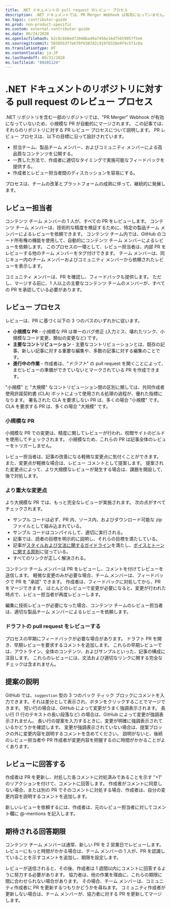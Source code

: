 ```yaml
---
title: .NET ドキュメントの pull request のレビュー プロセス
description: .NET ドキュメントでは、PR Merger Webhook は有効になっていません。 この記事では、それらのリポジトリに対する PR のプロセスについて説明します
ms.topic: contributor-guide
ms.prod: non-product-specific
ms.custom: external-contributor-guide
ms.date: 06/24/2020
ms.openlocfilehash: b2c0cbb0ed72948ba49a7456e16df5659057f5e6
ms.sourcegitcommit: 56505b3f7e670f6387d2c919f0326e9f4c571c8a
ms.translationtype: HT
ms.contentlocale: ja-JP
ms.lasthandoff: 08/31/2020
ms.locfileid: "89201129"
---
```

# <a name="pull-request-review-process-for-the-net-docs-repositories"></a>.NET ドキュメントのリポジトリに対する pull request のレビュー プロセス

.NET リポジトリを含む一部のリポジトリでは、"PR Merger" Webhook が有効になっていないため、小規模な PR が自動的にマージされます。 この記事では、それらのリポジトリに対する PR レビュー プロセスについて説明します。 PR レビュー プロセスは、以下の目標に沿って設計されています。

- 担当チーム、製品チーム メンバー、およびコミュニティ メンバーによる高品質なコンテンツを公開する。
- 一貫した方法で、作成者に適切なタイミングで実施可能なフィードバックを提供する。
- 作成者とレビュー担当者間のディスカッションを容易にする。

プロセスは、チームの改革とプラットフォームの成熟に伴って、継続的に発展します。

## <a name="reviewers"></a>レビュー担当者

コンテンツ チーム メンバーの 1 人が、すべての PR をレビューします。 コンテンツ チーム メンバーは、技術的な精度を検証するために、特定の製品チーム メンバーによるレビューを依頼できます。 コンテンツ チーム内では、GitHub のコード所有権の機能を使用して、自動的にコンテンツ チーム メンバーによるレビューを依頼します。 このプロセスの一環として、レビュー担当者は、内部 PR をレビューする他のチーム メンバーをタグ付けできます。 チーム メンバーは、同じキュー内のチーム メンバーおよびコミュニティ メンバーから依頼されたレビューを表示します。

コミュニティ メンバーは、PR を確認し、フィードバックも提供します。 ただし、マージする前に、1 人以上の主要なコンテンツ チームのメンバーが、すべての PR を承認している必要があります。

## <a name="review-process"></a>レビュー プロセス

レビューは、PR に基づく以下の 3 つのパスのいずれかに従います。

- **小規模な PR** - 小規模な PR は単一のバグ修正 (入力ミス、壊れたリンク、小規模なコード変更、類似の変更など) です。
- **主要なコントリビューション** - 主要なコントリビューションとは、既存の記事、新しい記事に対する重要な編集や、多数の記事に対する編集のことです。
- **進行中の作業** - 作成者は、"*ドラフト*" の pull request を開くことによって、まだレビューの準備ができていないとマークされている PR を作成できます。

"小規模" と "大規模" なコントリビューション間の区別に関しては、共同作成者使用許諾契約書 (CLA) ボットによって使用される処理の過程が、優れた指標になります。 署名された CLA を要求しない PR は、多くの場合 "小規模" です。 CLA を要求する PR は、多くの場合 "大規模" です。

### <a name="small-prs"></a>小規模な PR

小規模な PR での変更は、精度に関してレビューが行われ、校閲サイトのビルドを使用してチェックされます。 小規模なため、これらの PR は記事全体のレビューをトリガーしません。 

レビュー担当者は、記事の改善になる軽微な変更点に気付くことができます。 また、変更点が軽微な場合は、レビュー コメントとして提案します。 提案された変更点によって、より大規模なレビューが発生する場合は、課題を開設して、後で対処します。 

### <a name="larger-changes"></a>より重大な変更点

より大規模な PR では、もっと完全なレビューが実施されます。 次の点がすべてチェックされます。

- サンプル コードは必ず、PR 内、ソース内、およびダウンロード可能な zip ファイルとして組み込まれている。
- サンプル コードはコンパイルして、適切に実行される。
- 記事では、読者の目標を明示的に説明し、それらの目標を満たしている。
- 記事が[スタイルおよび文法に関するガイドライン](dotnet-style-guide.md)を満たし、[ボイスとトーンに関する原則](dotnet-voice-tone.md)に従っている。
- すべてのリンクが正しく解決される。

コンテンツ チーム メンバーは PR をレビューし、コメントを付けてレビューを送信します。 軽微な変更のみが必要な場合、チーム メンバーは、フィードバックで PR を "承認" できます。 作成者は、フィードバックに対処してから、PR をマージできます。 ほとんどのレビューで変更が必要になると、変更が行われた時点で、レビュー担当者が再度レビューします。

編集に技術レビューが必要になった場合、コンテンツ チームのレビュー担当者は、適切な製品チーム メンバーによるレビューを依頼します。

### <a name="review-draft-pull-requests"></a>ドラフトの pull request をレビューする

プロセスの早期にフィードバックが必要な場合があります。 ドラフト PR を開き、早期レビューを要求するコメントを追加します。 これらの早期レビューでは、アウトライン、全体のコンテンツ、およびサンプルといった、記事の構成に注目します。 これらのレビューには、文法および適切なリンクに関する完全なチェックは含まれません。

## <a name="explain-suggestions"></a>提案の説明

GitHub では、`suggestion` 型の 3 つのバック ティック ブロックにコメントを入力できます。それは差分として表示され、ボタンをクリックすることでマージできます。 短い行の場合は、GitHub によって変更がうまく強調表示されます。 長い行 (1 行のテキストの長い段落など) の場合は、GitHub によって変更が強調表示されません。 長い行の提案を入力するときに、変更が明確に強調表示されているかどうかを確認します。 変更が強調表示されていない場合は、提案ブロックの外に変更内容を説明するコメントを含めてください。 説明がないと、後続のレビュー担当者や PR 作成者が変更内容を把握するのに時間がかかることがよくあります。

## <a name="respond-to-reviews"></a>レビューに回答する

作成者は PR を更新し、対処した各コメントに対処済みであることを示す "+1" のリアクションを付けて、コメントに回答します。 作成者がコメントに同意しない場合、または別の PR でそのコメントに対処する場合、作成者は、自分の変更内容を説明するコメントを追加します。

新しいレビューを依頼するには、作成者は、元のレビュー担当者に対してコメント欄に @-mentions を記入します。 

## <a name="response-time-expectations"></a>期待される回答期限

コンテンツ チーム メンバーは通常、新しい PR を 2 営業日でレビューします。 レビューにもっと時間がかかる場合は、チーム メンバーの 1 人が、PR を認識していることを示すコメントを追加し、期限を設定します。

レビューが送信されると、その後、作成者は 1 週間以内にコメントに回答するように努力する必要があります。 協力者は、他の作業を理由に、これらの期限に間に合わせられない場合があります。 その場合、チーム メンバーは、コミュニティ作成者に PR を更新するつもりかどうかを尋ねます。 コミュニティ作成者が更新しない場合は、チーム メンバーが、協力者に対する PR を更新してマージします。
